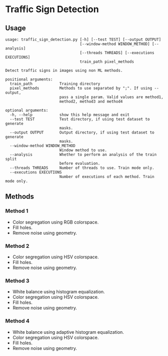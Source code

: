 # Traffic Sign Detection

## Usage

```
usage: traffic_sign_detection.py [-h] [--test TEST] [--output OUTPUT]
                                 [--window-method WINDOW_METHOD] [--analysis]
                                 [--threads THREADS] [--executions EXECUTIONS]
                                 train_path pixel_methods

Detect traffic signs in images using non ML methods.

positional arguments:
  train_path            Training directory
  pixel_methods         Methods to use separated by ";". If using --output,
                        pass a single param. Valid values are method1,
                        method2, method3 and method4

optional arguments:
  -h, --help            show this help message and exit
  --test TEST           Test directory, if using test dataset to generate
                        masks.
  --output OUTPUT       Output directory, if using test dataset to generate
                        masks.
  --window-method WINDOW_METHOD
                        Window method to use.
  --analysis            Whether to perform an analysis of the train split
                        before evaluation.
  --threads THREADS     Number of threads to use. Train mode only.
  --executions EXECUTIONS
                        Number of executions of each method. Train mode only.

```

## Methods

### Method 1

- Color segregation using RGB colorspace.
- Fill holes.
- Remove noise using geometry.

### Method 2

- Color segregation using HSV colorspace.
- Fill holes.
- Remove noise using geometry.

### Method 3

- White balance using histogram equalization.
- Color segregation using HSV colorspace.
- Fill holes.
- Remove noise using geometry.

### Method 4

- White balance using adaptive histogram equalization.
- Color segregation using HSV colorspace.
- Fill holes.
- Remove noise using geometry.
